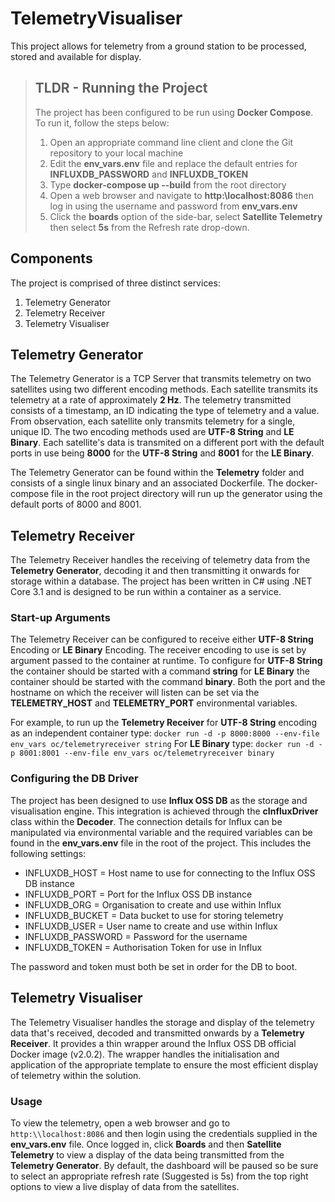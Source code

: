 # TelemetryVisualiser
This project allows for telemetry from a ground station to be processed, stored and available for display.

> ## TLDR - Running the Project
> The project has been configured to be run using **Docker Compose**. To run it, follow the steps below:
> 
> 1. Open an appropriate command line client and clone the Git repository to your local machine
> 2. Edit the **env_vars.env** file and replace the default entries for **INFLUXDB_PASSWORD** and **INFLUXDB_TOKEN**
> 3. Type **docker-compose up --build** from the root directory
> 4. Open a web browser and navigate to **http:\\localhost:8086** then log in using the username and password from **env_vars.env**
> 5. Click the **boards** option of the side-bar, select **Satellite Telemetry** then select **5s** from the Refresh rate drop-down.

## Components
The project is comprised of three distinct services:
1. Telemetry Generator
2. Telemetry Receiver
3. Telemetry Visualiser

## Telemetry Generator
The Telemetry Generator is a TCP Server that transmits telemetry on two satellites using two different encoding methods. Each satellite transmits its telemetry at a rate of approximately **2 Hz**. The telemetry transmitted consists of a timestamp, an ID indicating the type of telemetry and a value. From observation, each satellite only transmits telemetry for a single, unique ID. The two encoding methods used are **UTF-8 String** and **LE Binary**. Each satellite's data is transmited on a different port with the default ports in use being **8000** for the **UTF-8 String** and **8001** for the **LE Binary**.

The Telemetry Generator can be found within the **Telemetry** folder and consists of a single linux binary and an associated Dockerfile. The docker-compose file in the root project directory will run up the generator using the default ports of 8000 and 8001.

## Telemetry Receiver
The Telemetry Receiver handles the receiving of telemetry data from the **Telemetry Generator**, decoding it and then transmitting it onwards for storage within a database. The project has been written in C# using .NET Core 3.1 and is designed to be run within a container as a service. 

### Start-up Arguments
The Telemetry Receiver can be configured to receive either **UTF-8 String** Encoding or **LE Binary** Encoding. The receiver encoding to use is set by argument passed to the container at runtime. To configure for **UTF-8 String** the container should be started with a command **string** for **LE Binary** the container should be started with the command **binary**. Both the port and the hostname on which the receiver will listen can be set via the **TELEMETRY_HOST** and **TELEMETRY_PORT** environmental variables.

For example, to run up the **Telemetry Receiver** for **UTF-8 String** encoding as an independent container type:
```docker run -d -p 8000:8000 --env-file env_vars oc/telemetryreceiver string```
For **LE Binary** type:
```docker run -d -p 8001:8001 --env-file env_vars oc/telemetryreceiver binary```

### Configuring the DB Driver
The project has been designed to use **Influx OSS DB** as the storage and visualisation engine. This integration is achieved through the **cInfluxDriver** class within the **Decoder**. The connection details for Influx can be manipulated via environmental variable and the required variables can be found in the **env_vars.env** file in the root of the project. This includes the following settings:

- INFLUXDB_HOST = Host name to use for connecting to the Influx OSS DB instance
- INFLUXDB_PORT = Port for the Influx OSS DB instance
- INFLUXDB_ORG = Organisation to create and use within Influx
- INFLUXDB_BUCKET = Data bucket to use for storing telemetry
- INFLUXDB_USER = User name to create and use within Influx
- INFLUXDB_PASSWORD = Password for the username
- INFLUXDB_TOKEN = Authorisation Token for use in Influx

The password and token must both be set in order for the DB to boot.

## Telemetry Visualiser
The Telemetry Visualiser handles the storage and display of the telemetry data that's received, decoded and transmitted onwards by a **Telemetry Receiver**. It provides a thin wrapper around the Influx OSS DB official Docker image (v2.0.2). The wrapper handles the initialisation and application of the appropriate template to ensure the most efficient display of telemetry within the solution.

### Usage
To view the telemetry, open a web browser and go to ```http:\\localhost:8086``` and then login using the credentials supplied in the **env_vars.env** file. Once logged in, click **Boards** and then **Satellite Telemetry** to view a display of the data being transmitted from the **Telemetry Generator**. By default, the dashboard will be paused so be sure to select an appropriate refresh rate (Suggested is 5s) from the top right options to view a live display of data from the satellites.

